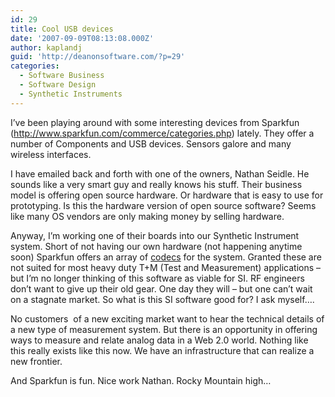 ```yaml
---
id: 29
title: Cool USB devices
date: '2007-09-09T08:13:08.000Z'
author: kaplandj
guid: 'http://deanonsoftware.com/?p=29'
categories:
  - Software Business
  - Software Design
  - Synthetic Instruments
---
```

I’ve been playing around with some interesting devices from Sparkfun (<http://www.sparkfun.com/commerce/categories.php>) lately. They offer a number of Components and USB devices. Sensors galore and many wireless interfaces.

I have emailed back and forth with one of the owners, Nathan Seidle. He sounds like a very smart guy and really knows his stuff. Their business model is offering open source hardware. Or hardware that is easy to use for prototyping. Is this the hardware version of open source software? Seems like many OS vendors are only making money by selling hardware.

Anyway, I’m working one of their boards into our Synthetic Instrument system. Short of not having our own hardware (not happening anytime soon) Sparkfun offers an array of [codecs](http://en.wikipedia.org/wiki/Codec) for the system. Granted these are not suited for most heavy duty T+M (Test and Measurement) applications – but I’m no longer thinking of this software as viable for SI. RF engineers don’t want to give up their old gear. One day they will – but one can’t wait on a stagnate market. So what is this SI software good for? I ask myself….

No customers  of a new exciting market want to hear the technical details of a new type of measurement system. But there is an opportunity in offering ways to measure and relate analog data in a Web 2.0 world. Nothing like this really exists like this now. We have an infrastructure that can realize a new frontier.

And Sparkfun is fun. Nice work Nathan. Rocky Mountain high…
